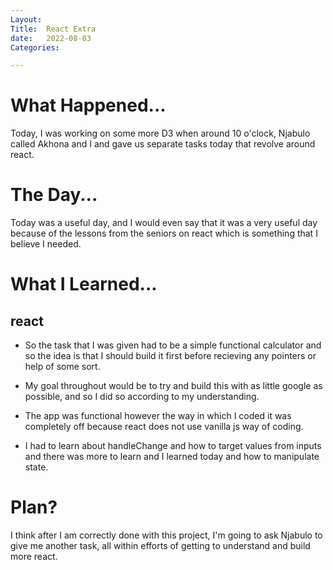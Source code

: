 ```yaml
---
Layout:
Title:  React Extra
date:   2022-08-03
Categories:

---
```


# What Happened...
Today, I was working on some more D3 when around 10 o'clock, Njabulo called Akhona and I and gave us separate tasks today that revolve around react.

# The Day...
Today was a useful day, and I would even say that it was a very useful day because of the lessons from the seniors on react which is something that I believe I needed.

# What I Learned...
## react
- So the task that I was given had to be a simple functional calculator and so the idea is that I should build it first before recieving any pointers or help of some sort. 
- My goal throughout would be to try and build this with as little google as possible, and so I did so according to my understanding.
- The app was functional however the way in which I coded it was completely off because react does not use vanilla js way of coding.

- I had to learn about handleChange and how to target values from inputs and there was more to learn and I learned today and how to manipulate state.

# Plan?
I think after I am correctly done with this project, I'm going to ask Njabulo to give me another task, all within efforts of getting to understand and build more react.